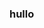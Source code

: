 ### hullo

<!--
**bulbmine/bulbmine** is a ✨ _special_ ✨ repository because its `README.md` (this file) appears on your GitHub profile.


 I’m currently working on learning
 I’m currently learning Java, C-based stuff, and python
-->
